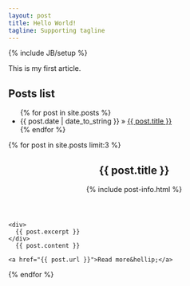 ```yaml
---
layout: post
title: Hello World!
tagline: Supporting tagline
---
```

{% include JB/setup %}

This is my first article.

## Posts list

<ul class="posts">
  {% for post in site.posts %}
    <li><span>{{ post.date | date_to_string }}</span> &raquo; <a href="{{ BASE_PATH }}{{ post.url }}">{{ post.title }}</a></li>
  {% endfor %}
</ul>



{% for post in site.posts limit:3 %}
  <article class="post">
    <header>
      <h2>{{ post.title }}</h2>
      {% include post-info.html %}
    </header>

    <div>
      {{ post.excerpt }}
    </div>
      {{ post.content }}

    <a href="{{ post.url }}">Read more&hellip;</a>
  </article>
{% endfor %}

